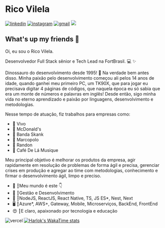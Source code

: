 # Rico Vilela
[![linkedin](https://img.shields.io/badge/linkedin-0077B5.svg?style=for-the-badge&logo=linkedin&logoColor=white)](https://linkedin.com/in/ricovilela) [![instagram](https://img.shields.io/badge/instagram-E4405F.svg?style=for-the-badge&logo=instagram&logoColor=white)](https://instagram.com/ricovilela) [![gmail](https://img.shields.io/badge/e‑mail-D14836.svg?style=for-the-badge&logo=GMail&logoColor=white)](mailto:rico.vilela@gmail.com) ![](https://api.visitorbadge.io/api/VisitorHit?user=ricovilela&repo=github-visitors-badge&countColor=%237B1E7A)


## What's up my friends 👋
Oi, eu sou o Rico Vilela.

Desenvolvedor Full Stack sênior e Tech Lead na FortBrasil. 💻 ✨

Dinossauro do desenvolvimento desde 1995! 🦖 Na verdade bem antes disso. Minha paixão pelo desenvolvimento começou ali pelos 14 anos de idade, quando ganhei meu primeiro PC, um TK90X, que para jogar eu precisava digitar 4 páginas de códigos, que naquela época eu só sabia que era um monte de números e palavras em inglês! Desde então, sigo minha vida no eterno aprendizado e paixão por linguagens, desenvolvimento e metodologias.

Nesse tempo de atuação, fiz trabalhos para empresas como:
- 📱 Vivo
- 🍔 McDonald's
- 🎵 Banda Skank
- 🚌 Marcopolo
- 🚚 Randon
- 🥂 Café De Lá Musique

Meu principal objetivo é melhorar os produtos da empresa, agir rapidamente em resolução de problemas de forma ágil e precisa, gerenciar crises em produção e agregar ao time com metodologias, conhecimento e firmar o desenvolvimento ágil, limpo e preciso.

- 🚀 ┇Meu mundo é este 👇
- 💜 ┇Gestão e Desenvolvimento
- 🥋 ┇NodeJS, ReactJS, React Native, TS, JS ES*, Nest, Next
- 🖥️ ┇Azure*, AWS+, Gateway, Mobile, Microserviços, BackEnd, FrontEnd
- 😍 ┇E claro, apaixonado por tecnologia e educação


![vercel](https://github-readme-stats.vercel.app/api?username=ricovilela&show_icons=true&theme=react&include_all_commits=true&count_private=true)
[![Harlok's WakaTime stats](https://github-readme-stats.vercel.app/api/wakatime?username=ricovilela\&layout=compact&langs_count=16&theme=react)](https://github.com/ricovilela/github-readme-stats)

